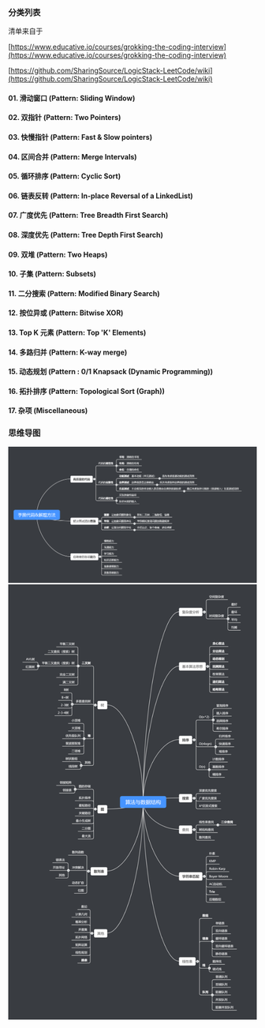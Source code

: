 ### 分类列表

清单来自于

[https://www.educative.io/courses/grokking-the-coding-interview](https://www.educative.io/courses/grokking-the-coding-interview)

[https://github.com/SharingSource/LogicStack-LeetCode/wiki](https://github.com/SharingSource/LogicStack-LeetCode/wiki)

#### 01. 滑动窗口 (Pattern: Sliding Window)

#### 02. 双指针 (Pattern: Two Pointers)

#### 03. 快慢指针 (Pattern: Fast & Slow pointers)

#### 04. 区间合并 (Pattern: Merge Intervals)

#### 05. 循环排序 (Pattern: Cyclic Sort)

#### 06. 链表反转 (Pattern: In-place Reversal of a LinkedList)

#### 07. 广度优先 (Pattern: Tree Breadth First Search)

#### 08. 深度优先 (Pattern: Tree Depth First Search)

#### 09. 双堆 (Pattern: Two Heaps)

#### 10. 子集 (Pattern: Subsets)

#### 11. 二分搜索 (Pattern: Modified Binary Search)

#### 12. 按位异或 (Pattern: Bitwise XOR)

#### 13. Top K 元素 (Pattern: Top 'K' Elements)

#### 14. 多路归并 (Pattern: K-way merge)

#### 15. 动态规划 (Pattern : 0/1 Knapsack (Dynamic Programming))

#### 16. 拓扑排序 (Pattern: Topological Sort (Graph))

#### 17. 杂项 (Miscellaneous)

### 思维导图

![solution-method](./assets/solution-method.png)
![data-structure](./assets/data-structure.png)
